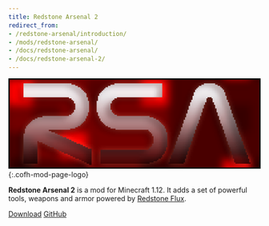 ```yaml
---
title: Redstone Arsenal 2
redirect_from:
- /redstone-arsenal/introduction/
- /mods/redstone-arsenal/
- /docs/redstone-arsenal/
- /docs/redstone-arsenal-2/
---
```


![Redstone Arsenal logo](/assets/images/modlogos/redstone-arsenal.png){:.cofh-mod-page-logo}


**Redstone Arsenal 2** is a mod for Minecraft 1.12. It adds a set of powerful
tools, weapons and armor powered by [Redstone Flux](/docs/redstone-flux/).


<div class="uk-margin-top uk-button-group">
    <a class="uk-button uk-button-large uk-button-success uk-text-bold" href="/downloads/">Download</a>
    <a class="uk-button uk-button-large" href="https://github.com/CoFH/RedstoneArsenal">GitHub</a>
</div>
